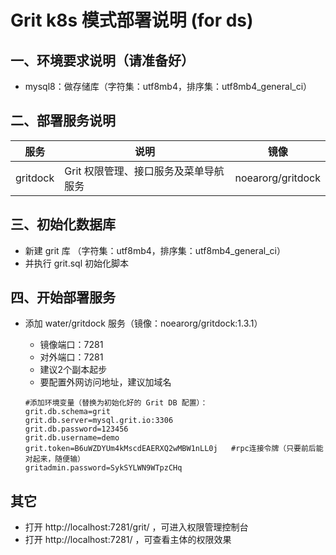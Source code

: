 # Grit k8s 模式部署说明 (for ds)


## 一、环境要求说明（请准备好）

* mysql8：做存储库（字符集：utf8mb4，排序集：utf8mb4_general_ci）


## 二、部署服务说明

| 服务 | 说明 |  镜像 |
| -------- | --------  |  -------- | 
| gritdock    | Grit 权限管理、接口服务及菜单导航服务 |  noearorg/gritdock | 

## 三、初始化数据库

* 新建 grit 库 （字符集：utf8mb4，排序集：utf8mb4_general_ci）
* 并执行 grit.sql 初始化脚本

## 四、开始部署服务

* 添加 water/gritdock 服务（镜像：noearorg/gritdock:1.3.1）
  * 镜像端口：7281
  * 对外端口：7281
  * 建议2个副本起步
  * 要配置外网访问地址，建议加域名
  

  ```properties
  #添加环境变量（替换为初始化好的 Grit DB 配置）：
  grit.db.schema=grit
  grit.db.server=mysql.grit.io:3306
  grit.db.password=123456
  grit.db.username=demo
  grit.token=B6uWZDYUm4kMscdEAERXQ2wMBW1nLL0j   #rpc连接令牌（只要前后能对起来，随便输）
  gritadmin.password=SykSYLWN9WTpzCHq   
  ```

## 其它

* 打开 http://localhost:7281/grit/ ，可进入权限管理控制台
* 打开 http://localhost:7281/ ，可查看主体的权限效果
